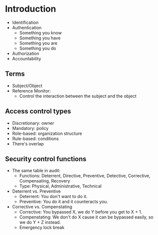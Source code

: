 # Introduction

- Identification
- Authentication
    - Something you know
    - Something you have
    - Something you are
    - Something you do
- Authorization
- Accountability

## Terms

- Subject/Object
- Reference Monitor:
    - Control the interaction between the subject and the object

## Access control types

- Discretionary: owner
- Mandatory: policy
- Role-based: organization structure
- Rule-based: conditions
- There's overlap

## Security control functions

- The same table in audit:
    - Functions: Deterrent, Directive, Preventive, Detective, Corrective, Compensating, Recovery
    - Type: Physical, Administrative, Technical
- Deterrent vs. Preventive
    - Deterrent: You don't want to do it.
    - Preventive: You do it and it counteracts you.
- Corrective vs. Compenstating
    - Corrective: You bypassed X, we do Y before you get to X + 1.
    - Compenstating: We don't do X cause it can be bypassed easily, so we do Y + Z instead.
    - Emergency lock break

